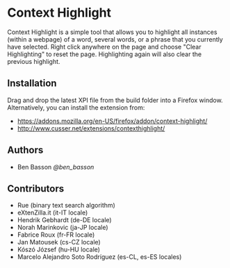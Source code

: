 Context Highlight
=================
Context Highlight is a simple tool that allows you to highlight all instances (within a webpage) of a word, several words, or a phrase that you currently have selected. Right click anywhere on the page and choose "Clear Highlighting" to reset the page. Highlighting again will also clear the previous highlight. 

Installation
------------
Drag and drop the latest XPI file from the build folder into a Firefox window. Alternatively, you can install the extension from:

 - https://addons.mozilla.org/en-US/firefox/addon/context-highlight/
 - http://www.cusser.net/extensions/contexthighlight/

Authors
-------
 - Ben Basson *@ben_basson*

Contributors
------------
 - Rue (binary text search algorithm)
 - eXtenZilla.it (it-IT locale)
 - Hendrik Gebhardt (de-DE locale)
 - Norah Marinkovic (ja-JP locale)
 - Fabrice Roux (fr-FR locale)
 - Jan Matousek (cs-CZ locale)
 - Kószó József (hu-HU locale)
 - Marcelo Alejandro Soto Rodríguez (es-CL, es-ES locales)
